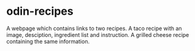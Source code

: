 # odin-recipes
A webpage which contains links to two recipes. A taco recipe with an image, desciption, 
ingredient list and instruction. A grilled cheese recipe containing the same information.
